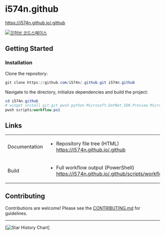# i574n.github

<https://i574n.github.io/.github>

[![깃허브 코드스페이스](https://github.com/codespaces/badge.svg)](https://github.com/codespaces/new?hide_repo_select=true&ref=main&repo=637597753)

## Getting Started

### Installation

Clone the repository:

```powershell
git clone https://github.com/i574n/.github.git i574n.github
```

Navigate to the directory, initialize dependencies and build the project:

```powershell
cd i574n.github
# winget install git.git pwsh python Microsoft.DotNet.SDK.Preview Microsoft.DotNet.SDK.9
pwsh scripts/workflow.ps1
```

## Links

<table>

<tr>
<td>

Documentation

</td>
<td>

- Repository file tree (HTML)  
<https://i574n.github.io/.github>

</td>
</tr>

<tr>
<td>

Build

</td>
<td>

- Full workflow output (PowerShell)  
<https://i574n.github.io/.github/scripts/workflow.dib.html>

</td>
</tr>

</table>

## Contributing

Contributions are welcome! Please see the [CONTRIBUTING.md](https://github.com/i574n/.github/blob/main/CONTRIBUTING.md) for guidelines.

---

[![Star History Chart](https://api.star-history.com/svg?repos=i574n/.github&type=Timeline)]
